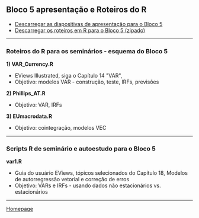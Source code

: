 ## Bloco 5 apresentação e Roteiros do R   

+ [Descarregar as diapositivas de apresentação para o Bloco 5](https://github.com/jr1056/Greene/tree/master/Block5/Block5.pdf)
+ [Descarregar os roteiros em R para o Bloco 5 (zipado)](https://github.com/jr1056/Greene/tree/master/Block5/Block5.zip)

--- 

### Roteiros do R para os seminários - esquema do Bloco 5

**1) VAR_Currency.R**
+ EViews Illustrated, siga o Capítulo 14 "VAR",
+ Objetivo: modelos VAR - construção, teste, IRFs, previsões

**2) Phillips_AT.R**
+ Objetivo: VAR, IRFs

**3) EUmacrodata.R**
+ Objetivo: cointegração, modelos VEC

---

### Scripts R de seminário e autoestudo para o Bloco 5

**var1.R**
+ Guia do usuário EViews, tópicos selecionados do Capítulo 18, Modelos de autorregressão vetorial e correção de erros
+ Objetivo: VARs e IRFs - usando dados não estacionários vs. estacionários   

---

[Homepage](https://github.com/jr1056/Greene/)
